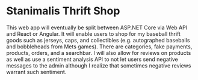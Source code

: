 # Stanimalis Thrift Shop

This web app will eventually be split between ASP.NET Core via Web API and React or Angular.  It will enable users to shop for my baseball thrift goods such as jerseys, caps, and collectibles (e.g. autographed baseballs and bobbleheads from Mets games).  There are categories, fake payments, products, orders, and a searchbar.  I will also allow for reviews on products as well as use a sentiment analysis API to not let users send negative messages to the admin although I realize that sometimes negative reviews warrant such sentiment.
